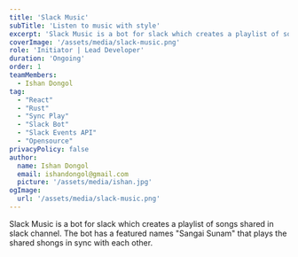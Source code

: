 ```yaml
---
title: 'Slack Music'
subTitle: 'Listen to music with style'
excerpt: 'Slack Music is a bot for slack which creates a playlist of songs shared in slack channel.'
coverImage: '/assets/media/slack-music.png'
role: 'Initiator | Lead Developer'
duration: 'Ongoing'
order: 1
teamMembers:
  - Ishan Dongol
tag:
  - "React"
  - "Rust"
  - "Sync Play"
  - "Slack Bot"
  - "Slack Events API"
  - "Opensource"
privacyPolicy: false
author:
  name: Ishan Dongol
  email: ishandongol@gmail.com
  picture: '/assets/media/ishan.jpg'
ogImage:
  url: '/assets/media/slack-music.png'
---
```


Slack Music is a bot for slack which creates a playlist of songs shared in slack channel. The bot has a featured names "Sangai Sunam" that plays the shared shongs in sync with each other.
